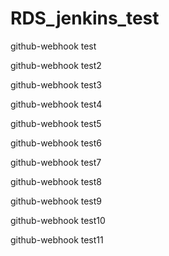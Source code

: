 # RDS_jenkins_test

github-webhook test

github-webhook test2

github-webhook test3

github-webhook test4

github-webhook test5

github-webhook test6

github-webhook test7

github-webhook test8

github-webhook test9

github-webhook test10

github-webhook test11
